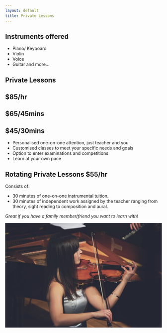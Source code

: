 ```yaml
---
layout: default
title: Private Lessons
---
```


## Instruments offered
* Piano/ Keyboard
* Violin
* Voice
* Guitar
and more...

## Private Lessons 

## $85/hr

## $65/45mins

## $45/30mins

* Personalised one-on-one attention, just teacher and you
* Customised classes to meet your specific needs and goals
* Option to enter examinations and competitions
* Learn at your own pace

## Rotating Private Lessons $55/hr

Consists of:
- 30 minutes of one-on-one instrumental tuition.
- 30 minutes of independent work assigned by the teacher ranging from theory, sight reading to composition and aural.

*Great if you have a family member/friend you want to learn with!*

<img src="images/violin_lessons_bondi-1x.jpg" alt="ismbondi">
